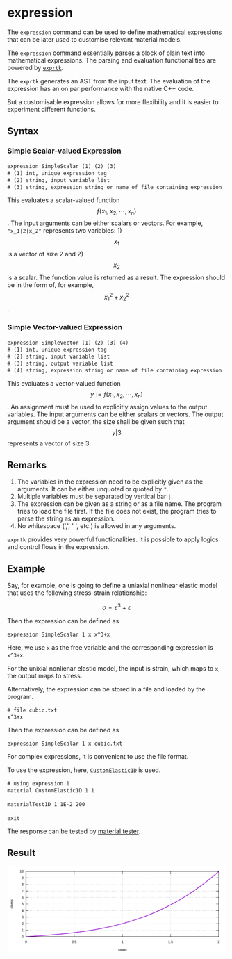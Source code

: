 # expression

The `expression` command can be used to define mathematical expressions that can be later used to customise relevant
material models.

The `expression` command essentially parses a block of plain text into mathematical expressions.
The parsing and evaluation functionalities are powered by [`exprtk`](https://github.com/ArashPartow/exprtk).

The `exprtk` generates an AST from the input text. The evaluation of the expression has an on par performance with
the native C++ code.

But a customisable expression allows for more flexibility and it is easier to experiment different functions.

## Syntax

### Simple Scalar-valued Expression

```text
expression SimpleScalar (1) (2) (3)
# (1) int, unique expression tag
# (2) string, input variable list
# (3) string, expression string or name of file containing expression
```

This evaluates a scalar-valued function $$f(x_1,x_2,\cdots,x_n)$$.
The input arguments can be either scalars or vectors.
For example, `"x_1|2|x_2"` represents two variables: 1) $$x_1$$ is a vector of size 2 and 2) $$x_2$$ is a scalar.
The function value is returned as a result.
The expression should be in the form of, for example, $$x_1^2+x_2^2$$.

### Simple Vector-valued Expression

```text
expression SimpleVector (1) (2) (3) (4)
# (1) int, unique expression tag
# (2) string, input variable list
# (3) string, output variable list
# (4) string, expression string or name of file containing expression
```

This evaluates a vector-valued function $$y:=f(x_1,x_2,\cdots,x_n)$$.
An assignment must be used to explicitly assign
values to the output variables.
The input arguments can be either scalars or vectors.
The output argument should be a vector, the size shall be given such that $$y|3$$ represents a vector of size 3.

## Remarks

1. The variables in the expression need to be explicitly given as the arguments.
   It can be either unquoted or quoted by `"`.
2. Multiple variables must be separated by vertical bar `|`.
3. The expression can be given as a string or as a file name. The program tries to load the file first. If the file
   does not exist, the program tries to parse the string as an expression.
4. No whitespace (',', ' ', etc.) is allowed in any arguments.

`exprtk` provides very powerful functionalities. It is possible to apply logics and control flows in the expression.

## Example

Say, for example, one is going to define a uniaxial nonlinear elastic model that uses the following stress-strain
relationship:

$$
\sigma=\varepsilon^3+\varepsilon
$$

Then the expression can be defined as

```text
expression SimpleScalar 1 x x^3+x
```

Here, we use `x` as the free variable and the corresponding expression is `x^3+x`.

For the unixial nonlienar elastic model, the input is strain, which maps to `x`, the output maps to stress.

Alternatively, the expression can be stored in a file and loaded by the program.

```text
# file cubic.txt
x^3+x
```

Then the expression can be defined as

```text
expression SimpleScalar 1 x cubic.txt
```

For complex expressions, it is convenient to use the file format.

To use the expression, here, [`CustomElastic1D`](../../Library/Material/Material1D/Elastic/CustomElastic1D.md) is used.

```text
# using expression 1
material CustomElastic1D 1 1

materialTest1D 1 1E-2 200

exit
```

The response can be tested by [material tester](../Process/materialtest.md).

## Result

![cubic response](expression.svg)
